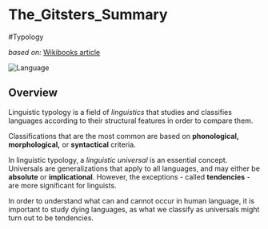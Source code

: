 # The_Gitsters_Summary

#Typology

_based on:_ [Wikibooks article](<https://en.wikibooks.org/wiki/Linguistics/Typology>)

![Language](https://www.eposts.co/wp-content/uploads/2018/06/language.jpg)

## Overview
Linguistic typology is a field of *linguistics* that studies and classifies languages according to their structural features in order to compare them. 

Classifications that are the most common are based on **phonological, morphological,** or **syntactical** criteria. 

In linguistic typology, a *linguistic universal* is an essential concept. Universals are generalizations that apply to all languages, and may either be **absolute** or **implicational**. However, the exceptions - called **tendencies** - are more significant for linguists. 

In order to understand what can and cannot occur in human language, it is important to study dying languages, as what we classify as universals might turn out to be tendencies.
